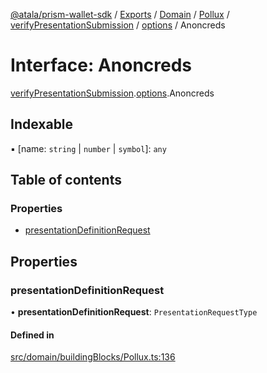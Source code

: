 [@atala/prism-wallet-sdk](../README.md) / [Exports](../modules.md) / [Domain](../modules/Domain.md) / [Pollux](../modules/Domain.Pollux.md) / [verifyPresentationSubmission](../modules/Domain.Pollux.verifyPresentationSubmission.md) / [options](../modules/Domain.Pollux.verifyPresentationSubmission.options.md) / Anoncreds

# Interface: Anoncreds

[verifyPresentationSubmission](../modules/Domain.Pollux.verifyPresentationSubmission.md).[options](../modules/Domain.Pollux.verifyPresentationSubmission.options.md).Anoncreds

## Indexable

▪ [name: `string` \| `number` \| `symbol`]: `any`

## Table of contents

### Properties

- [presentationDefinitionRequest](Domain.Pollux.verifyPresentationSubmission.options.Anoncreds.md#presentationdefinitionrequest)

## Properties

### presentationDefinitionRequest

• **presentationDefinitionRequest**: `PresentationRequestType`

#### Defined in

[src/domain/buildingBlocks/Pollux.ts:136](https://github.com/hyperledger/identus-edge-agent-sdk-ts/blob/c632f0efed4b3d905476bd3d4312ebd50a8d0a12/src/domain/buildingBlocks/Pollux.ts#L136)
